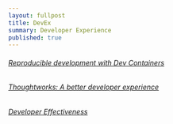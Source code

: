 ```yaml
---
layout: fullpost
title: DevEx
summary: Developer Experience
published: true
---
```


###### [Reproducible development with Dev Containers](https://www.infoq.com/articles/devcontainers/)


###### [Thoughtworks: A better developer experience](https://www.thoughtworks.com/insights/blog/experience-design/approaches-for-a-better-developer-experience)


###### [Developer Effectiveness](https://martinfowler.com/articles/developer-effectiveness.html)




